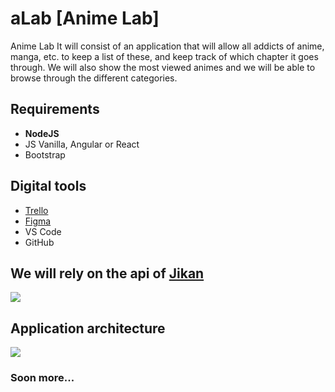 # aLab [Anime Lab]

Anime Lab It will consist of an application that will allow all addicts of anime, manga, etc. to keep a list of these, and keep track of which chapter it goes through.
We will also show the most viewed animes and we will be able to browse through the different categories.

## Requirements

- **NodeJS**
- JS Vanilla, Angular or React
- Bootstrap

## Digital tools

- [Trello](https://trello.com/b/yarUHDpZ/alab)
- [Figma](https://www.figma.com/file/feI5GgHY2sDGSRy0RPZc87/aLab?node-id=0%3A1)
- VS Code
- GitHub

## We will rely on the api of [Jikan](https://jikan.docs.apiary.io/)

![](https://i.imgur.com/6PQTtAK.png)

## Application architecture

![](https://i.imgur.com/AkRGfvH.png)

### Soon more...
